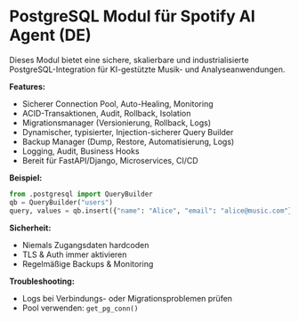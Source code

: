 # PostgreSQL Modul für Spotify AI Agent (DE)

Dieses Modul bietet eine sichere, skalierbare und industrialisierte PostgreSQL-Integration für KI-gestützte Musik- und Analyseanwendungen.

**Features:**
- Sicherer Connection Pool, Auto-Healing, Monitoring
- ACID-Transaktionen, Audit, Rollback, Isolation
- Migrationsmanager (Versionierung, Rollback, Logs)
- Dynamischer, typisierter, Injection-sicherer Query Builder
- Backup Manager (Dump, Restore, Automatisierung, Logs)
- Logging, Audit, Business Hooks
- Bereit für FastAPI/Django, Microservices, CI/CD

**Beispiel:**
```python
from .postgresql import QueryBuilder
qb = QueryBuilder("users")
query, values = qb.insert({"name": "Alice", "email": "alice@music.com"})
```

**Sicherheit:**
- Niemals Zugangsdaten hardcoden
- TLS & Auth immer aktivieren
- Regelmäßige Backups & Monitoring

**Troubleshooting:**
- Logs bei Verbindungs- oder Migrationsproblemen prüfen
- Pool verwenden: `get_pg_conn()`

